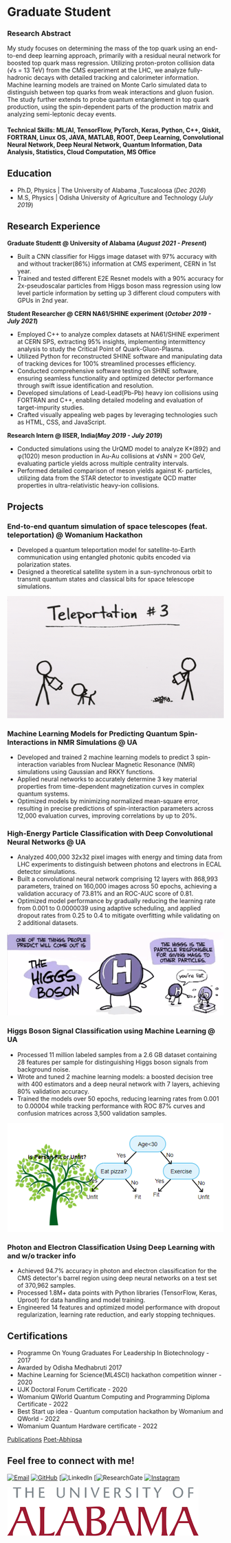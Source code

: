 # Graduate Student 


### Research Abstract 
My study focuses on determining the mass of the top quark using an end-to-end deep learning approach, primarily with a residual neural network for boosted top quark mass regression. Utilizing proton-proton collision data (√s = 13 TeV) from the CMS experiment at the LHC, we analyze fully-hadronic decays with detailed tracking and calorimeter information. Machine learning models are trained on Monte Carlo simulated data to distinguish between top quarks from weak interactions and gluon fusion. The study further extends to probe quantum entanglement in top quark production, using the spin-dependent parts of the production matrix and analyzing semi-leptonic decay events.

#### Technical Skills: ML/AI, TensorFlow, PyTorch, Keras, Python, C++, Qiskit, FORTRAN, Linux OS, JAVA, MATLAB, ROOT, Deep Learning, Convolutional Neural Network, Deep Neural Network, Quantum Information, Data Analysis, Statistics, Cloud Computation, MS Office

## Education
- Ph.D, Physics | The University of Alabama ,Tuscaloosa (_Dec 2026_)								       		
- M.S, Physics	| Odisha University of Agriculture and Technology (_July 2019_)	 			        		

## Research Experience
**Graduate Studentt @ University of Alabama (_August 2021 - Present_)**
- Built a CNN classifier for Higgs image dataset with 97% accuracy with and without tracker(86%) information at CMS experiment, CERN in 1st year.
- Trained and tested different E2E Resnet models with a 90% accuracy for 2x-pseudoscalar particles from Higgs boson mass regression using low level particle information by setting up 3 different cloud computers with GPUs in 2nd year.
  
**Student Researcher @ CERN NA61/SHINE experiment (_October 2019 - July 2021_)**
- Employed C++ to analyze complex datasets at NA61/SHINE experiment at CERN SPS, extracting 95% insights, implementing intermittency analysis to study the Critical Point of Quark-Gluon-Plasma.
- Utilized Python for reconstructed SHINE software and manipulating data of tracking devices for 100% streamlined processes efficiency.
- Conducted comprehensive software testing on SHINE software, ensuring seamless functionality and optimized detector performance through swift issue identification and resolution.
- Developed simulations of Lead-Lead(Pb-Pb) heavy ion collisions using FORTRAN and C++, enabling detailed modeling and evaluation of target-impurity studies.
- Crafted visually appealing web pages by leveraging technologies such as HTML, CSS, and JavaScript.

**Research Intern @ IISER, India(_May 2019 - July 2019_)**
- Conducted simulations using the UrQMD model to analyze K*(892) and φ(1020) meson production in Au-Au collisions at √sNN = 200 GeV, evaluating particle yields across multiple centrality intervals.
- Performed detailed comparison of meson yields against K- particles, utilizing data from the STAR detector to investigate QCD matter properties in ultra-relativistic heavy-ion collisions.

## Projects
### End-to-end quantum simulation of space telescopes (feat. teleportation) @ Womanium Hackathon
- Developed a quantum teleportation model for satellite-to-Earth communication using entangled photonic qubits encoded via polarization states.
- Designed a theoretical satellite system in a sun-synchronous orbit to transmit quantum states and classical bits for space telescope simulations.

![Quantum Teleportation](/assets/1489615804-teleportation.gif)

### Machine Learning Models for Predicting Quantum Spin-Interactions in NMR Simulations @ UA
- Developed and trained 2 machine learning models to predict 3 spin-interaction variables from Nuclear Magnetic Resonance (NMR) simulations using Gaussian and RKKY functions.
- Applied neural networks to accurately determine 3 key material properties from time-dependent magnetization curves in complex quantum systems.
- Optimized models by minimizing normalized mean-square error, resulting in precise predictions of spin-interaction parameters across 12,000 evaluation curves, improving correlations by up to 20%.

### High-Energy Particle Classification with Deep Convolutional Neural Networks @ UA
- Analyzed 400,000 32x32 pixel images with energy and timing data from LHC experiments to distinguish between photons and electrons in ECAL detector simulations.
- Built a convolutional neural network comprising 12 layers with 868,993 parameters, trained on 160,000 images across 50 epochs, achieving a validation accuracy of 73.81% and an ROC-AUC score of 0.81.
- Optimized model performance by gradually reducing the learning rate from 0.001 to 0.0000039 using adaptive scheduling, and applied dropout rates from 0.25 to 0.4 to mitigate overfitting while validating on 2 additional datasets.

![Higss boson gives mass to particles](/assets/higgs.png)

### Higgs Boson Signal Classification using Machine Learning @ UA
- Processed 11 million labeled samples from a 2.6 GB dataset containing 28 features per sample for distinguishing Higgs boson signals from background noise.
- Wrote and tuned 2 machine learning models: a boosted decision tree with 400 estimators and a deep neural network with 7 layers, achieving 80% validation accuracy.
- Trained the models over 50 epochs, reducing learning rates from 0.001 to 0.00004 while tracking performance with ROC 87% curves and confusion matrices across 3,500 validation samples.

![Decision Tree](/assets/tree.png)

### Photon and Electron Classification Using Deep Learning with and w/o tracker info
- Achieved 94.7% accuracy in photon and electron classification for the CMS detector's barrel region using deep neural networks on a test set of 370,962 samples.
- Processed 1.8M+ data points with Python libraries (TensorFlow, Keras, Uproot) for data handling and model training.
- Engineered 14 features and optimized model performance with dropout regularization, learning rate reduction, and early stopping techniques.

## Certifications
- Programme On Young Graduates For Leadership In Biotechnology - 2017 
- Awarded by Odisha Medhabruti 2017
- Machine Learning for Science(ML4SCI) hackathon competition winner - 2020
- UJK Doctoral Forum Certificate - 2020
- Womanium QWorld Quantum Computing and Programming Diploma Certificate - 2022
- Best Start up idea - Quantum computation hackathon by Womanium and QWorld - 2022
- Womanium Quantum Hardware certificate - 2022

[Publications](https://www.researchgate.net/profile/Abhipsa-Acharya)
[Poet-Abhipsa](https://medium.com/@abhipsa_acharya)

## Feel free to connect with me!

[![Email](https://img.shields.io/badge/Email-D14836?style=flat-square&logo=gmail&logoColor=white)](mailto:aacharya1@crimson.ua.edu)
[![GitHub](https://img.shields.io/badge/GitHub-100000?style=flat-square&logo=github&logoColor=white)](https://github.com/aviiacharya)
[![LinkedIn](https://www.linkedin.com/in/abhipsa-acharya-1abba71a4/)
[![ResearchGate](https://www.researchgate.net/profile/Abhipsa-Acharya)
[![Instagram](https://img.shields.io/badge/Instagram-E4405F?style=flat-square&logo=instagram&logoColor=white)](https://www.instagram.com/travel_with_abhipsa/)


![University of Alabama](/UALOGO.png) 





